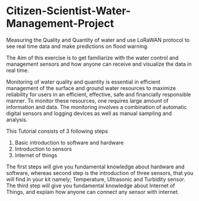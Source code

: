 # Citizen-Scientist-Water-Management-Project

Measuring the Quality and Quantity of water and use LoRaWAN protocol to see real time data and make predictions on flood warning.

The Aim of this exercise is to get familiarize with the water control and management sensors and how anyone can receive and visualize the data in real time.


Monitoring of water quality and quantity is essential in efficient management of the surface and ground water resources to maximize reliability for users in an efficient, effective, safe and financially responsible manner. To monitor these resources, one requires large amount of information and data. The monitoring involves a combination of automatic digital sensors and logging devices as well as manual sampling and analysis.

This Tutorial consists of 3 following steps
1. Basic introduction to software and hardware
2. Introduction to sensors
3. Internet of things

The first steps will give you fundamental knowledge about hardware and software, whereas second step is the introduction of three sensors, that you will find in your kit namely; Temperature, Ultrasonic and Turbidity sensor. The third step will give you fundamental knowledge about Internet of Things, and explain how anyone can connect any sensor with internet.
